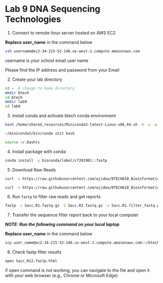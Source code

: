 # Lab 9 DNA Sequencing Technologies

1. Connect to remote linux server hosted on AWS EC2

__Replace user_name__ in the command below

```sh
ssh username@ec2-34-215-52-146.us-west-2.compute.amazonaws.com
```

username is your school email user name

Please find the IP address and password from your Email



2. Create your lab directory

```sh
cd ~  # change to home directory
mkdir btech
cd btech 
mkdir lab9
cd lab9
```

3. Install conda and activate btech conda environment

```sh
bash /home/shared_resources/Miniconda3-latest-Linux-x86_64.sh -b -u -p ~/miniconda3

~/miniconda3/bin/conda init bash

source ~/.bashrc
```



4. Install package with conda

```sh
conda install -y bioconda/label/cf201901::fastp
```



5. Download Raw Reads

```sh
curl -s https://raw.githubusercontent.com/wjidea/BTECH610_Bioinformatics/main/lab9/Sacc.R1.fastq.gz -o Sacc.R1.fastq.gz 

curl -s https://raw.githubusercontent.com/wjidea/BTECH610_Bioinformatics/main/lab9/Sacc.R2.fastq.gz -o Sacc.R2.fastq.gz 
```



6. Run `fastp` to filter raw reads and get reports

```sh
fastp -i Sacc.R1.fastq.gz -I Sacc.R2.fastq.gz -o Sacc.R1.filter_fastq.gz -O Sacc.R2.filter.fastq.gz -h Sacc_R12.fastp.html
```



7. Transfer the sequence filter report back to your local computer

___NOTE: Run the following command on your local laptop___

__Replace user_name__ in the command below

```sh
scp user_name@ec2-34-215-52-146.us-west-2.compute.amazonaws.com:~/btech/lab9/Sacc_R12.fastp.html .
```



8. Check fastp filter results

```sh
open Sacc_R12.fastp.html
```

if open command is not working, you can navigate to the file and open it with your web browser (e.g., Chrome or Microsoft Edge)
